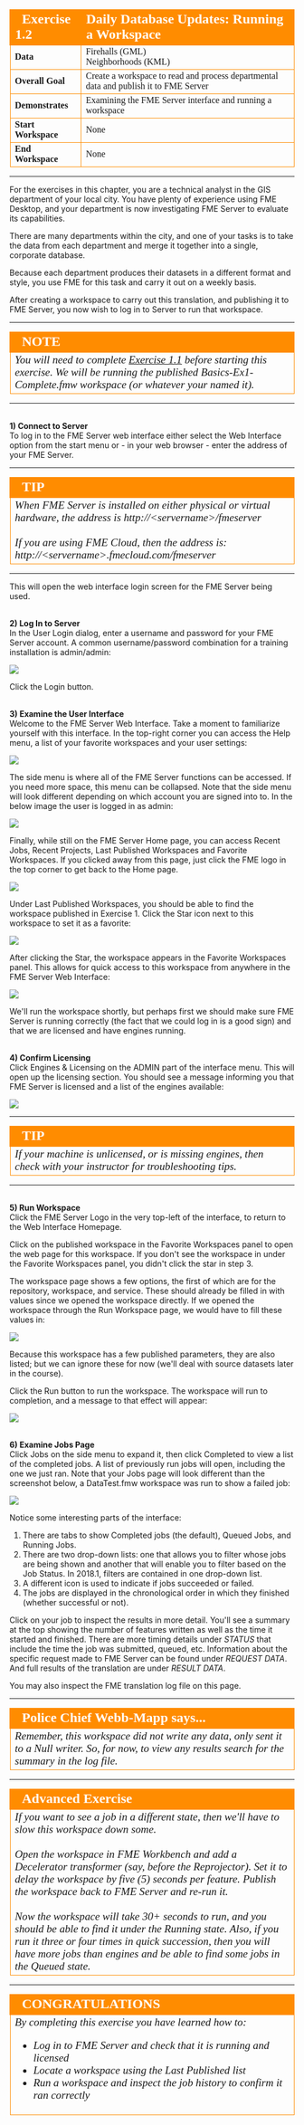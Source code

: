<!--Exercise Section-->


<table style="border-spacing: 0px;border-collapse: collapse;font-family:serif">
<tr>
<td width=25% style="vertical-align:middle;background-color:darkorange;border: 2px solid darkorange">
<i class="fa fa-cogs fa-lg fa-pull-left fa-fw" style="color:white;padding-right: 12px;vertical-align:text-top"></i>
<span style="color:white;font-size:x-large;font-weight: bold">Exercise 1.2</span>
</td>
<td style="border: 2px solid darkorange;background-color:darkorange;color:white">
<span style="color:white;font-size:x-large;font-weight: bold">Daily Database Updates: Running a Workspace</span>
</td>
</tr>

<tr>
<td style="border: 1px solid darkorange; font-weight: bold">Data</td>
<td style="border: 1px solid darkorange">Firehalls (GML)<br>Neighborhoods (KML)</td>
</tr>

<tr>
<td style="border: 1px solid darkorange; font-weight: bold">Overall Goal</td>
<td style="border: 1px solid darkorange">Create a workspace to read and process departmental data and publish it to FME Server</td>
</tr>

<tr>
<td style="border: 1px solid darkorange; font-weight: bold">Demonstrates</td>
<td style="border: 1px solid darkorange">Examining the FME Server interface and running a workspace</td>
</tr>

<tr>
<td style="border: 1px solid darkorange; font-weight: bold">Start Workspace</td>
<td style="border: 1px solid darkorange">None</td>
</tr>

<tr>
<td style="border: 1px solid darkorange; font-weight: bold">End Workspace</td>
<td style="border: 1px solid darkorange">None</td>
</tr>

</table>

---

For the exercises in this chapter, you are a technical analyst in the GIS department of your local city. You have plenty of experience using FME Desktop, and your department is now investigating FME Server to evaluate its capabilities.

There are many departments within the city, and one of your tasks is to take the data from each department and merge it together into a single, corporate database.

Because each department produces their datasets in a different format and style, you use FME for this task and carry it out on a weekly basis.   

After creating a workspace to carry out this translation, and publishing it to FME Server, you now wish to log in to Server to run that workspace.

---

<!--Tip Section--> 

<table style="border-spacing: 0px">
<tr>
<td style="vertical-align:middle;background-color:darkorange;border: 2px solid darkorange">
<i class="fa fa-info-circle fa-lg fa-pull-left fa-fw" style="color:white;padding-right: 12px;vertical-align:text-top"></i>
<span style="color:white;font-size:x-large;font-weight: bold;font-family:serif">NOTE</span>
</td>
</tr>

<tr>
<td style="border: 1px solid darkorange">
<span style="font-family:serif; font-style:italic; font-size:larger">
You will need to complete <a href="https://safe-software.gitbooks.io/fme-server-authoring-training-2018/content/ServerAuthoring1Basics/Exercise1.html">Exercise 1.1</a> before starting this exercise. We will be running the published Basics-Ex1-Complete.fmw workspace (or whatever your named it). 
</span>
</td>
</tr>
</table>

---

<br>**1) Connect to Server**
<br>To log in to the FME Server web interface either select the Web Interface option from the start menu or - in your web browser - enter the address of your FME Server.

---

<table style="border-spacing: 0px">
<tr>
<td style="vertical-align:middle;background-color:darkorange;border: 2px solid darkorange">
<i class="fa fa-info-circle fa-lg fa-pull-left fa-fw" style="color:white;padding-right: 12px;vertical-align:text-top"></i>
<span style="color:white;font-size:x-large;font-weight: bold;font-family:serif">TIP</span>
</td>
</tr>

<tr>
<td style="border: 1px solid darkorange">
<span style="font-family:serif; font-style:italic; font-size:larger">
When FME Server is installed on either physical or virtual hardware, the address is http://&lt;servername&gt;/fmeserver
<br><br>If you are using FME Cloud, then the address is: http://&lt;servername&gt;.fmecloud.com/fmeserver
</span>
</td>
</tr>
</table>

---

This will open the web interface login screen for the FME Server being used. 


<br>**2) Log In to Server**
<br>In the User Login dialog, enter a username and password for your FME Server account. A common username/password combination for a training installation is admin/admin:

![](./Images/Img1.217.Ex2.LogInWindow.png)

Click the Login button.


<br>**3) Examine the User Interface**
<br>Welcome to the FME Server Web Interface. Take a moment to familiarize yourself with this interface. In the top-right corner you can access the Help menu, a list of your favorite workspaces and your user settings:

![](./Images/Img1.218.Ex2.TopRightMenu.png)

The side menu is where all of the FME Server functions can be accessed. If you need more space, this menu can be collapsed. Note that the side menu will look different depending on which account you are signed into to. In the below image the user is logged in as admin:

![](./Images/Img1.219.Ex2.SidebarMenu.png)

Finally, while still on the FME Server Home page, you can access Recent Jobs, Recent Projects, Last Published Workspaces and Favorite Workspaces. If you clicked away from this page, just click the FME logo in the top corner to get back to the Home page. 

![](./Images/Img1.220.Ex2.HomePageOverview.png)

Under Last Published Workspaces, you should be able to find the workspace published in Exercise 1. Click the Star icon next to this workspace to set it as a favorite:

![](./Images/Img1.221.Ex2.StarWorkspace.png)

After clicking the Star, the workspace appears in the Favorite Workspaces panel. This allows for quick access to this workspace from anywhere in the FME Server Web Interface:

![](./Images/Img1.222.Ex2.StarredWorkspace.png)

We'll run the workspace shortly, but perhaps first we should make sure FME Server is running correctly (the fact that we could log in is a good sign) and that we are licensed and have engines running.


<br>**4) Confirm Licensing**
<br>Click Engines & Licensing on the ADMIN part of the interface menu. This will open up the licensing section. You should see a message informing you that FME Server is licensed and a list of the engines available:

![](./Images/Img1.223.Ex2.LicensingInfo.png)

---

<table style="border-spacing: 0px">
<tr>
<td style="vertical-align:middle;background-color:darkorange;border: 2px solid darkorange">
<i class="fa fa-info-circle fa-lg fa-pull-left fa-fw" style="color:white;padding-right: 12px;vertical-align:text-top"></i>
<span style="color:white;font-size:x-large;font-weight: bold;font-family:serif">TIP</span>
</td>
</tr>

<tr>
<td style="border: 1px solid darkorange">
<span style="font-family:serif; font-style:italic; font-size:larger">
If your machine is unlicensed, or is missing engines, then check with your instructor for troubleshooting tips.
</span>
</td>
</tr>
</table>

---

<br>**5) Run Workspace**
<br>Click the FME Server Logo in the very top-left of the interface, to return to the Web Interface Homepage. 

Click on the published workspace in the Favorite Workspaces panel to open the web page for this workspace. If you don't see the workspace in under the Favorite Workspaces panel, you didn't click the star in step 3. 

The workspace page shows a few options, the first of which are for the repository, workspace, and service. These should already be filled in with values since we opened the workspace directly. If we opened the workspace through the Run Workspace page, we would have to fill these values in:

![](./Images/Img1.224.Ex2.RunWorkspaceDialog.png)

Because this workspace has a few published parameters, they are also listed; but we can ignore these for now (we'll deal with source datasets later in the course).

Click the Run button to run the workspace. The workspace will run to completion, and a message to that effect will appear:

![](./Images/Img1.225.Ex2.RanWorkspace.png)


<br>**6) Examine Jobs Page**
<br>Click Jobs on the side menu to expand it, then click Completed to view a list of the completed jobs. A list of previously run jobs will open, including the one we just ran. Note that your Jobs page will look different than the screenshot below, a DataTest.fmw workspace was run to show a failed job:

![](./Images/Img1.226.Ex2.JobsWindow.png?)

Notice some interesting parts of the interface:

1. There are tabs to show Completed jobs (the default), Queued Jobs, and Running Jobs.
2. There are two drop-down lists: one that allows you to filter whose jobs are being shown and another that will enable you to filter based on the Job Status. In 2018.1, filters are contained in one drop-down list. 
3. A different icon is used to indicate if jobs succeeded or failed.
4. The jobs are displayed in the chronological order in which they finished (whether successful or not).

Click on your job to inspect the results in more detail. You'll see a summary at the top showing the number of features written as well as the time it started and finished. There are more timing details under *STATUS* that include the time the job was submitted, queued, etc. Information about the specific request made to FME Server can be found under *REQUEST DATA*. And full results of the translation are under *RESULT DATA*.

You may also inspect the FME translation log file on this page.

---

<!--Person X Says Section-->

<table style="border-spacing: 0px">
<tr>
<td style="vertical-align:middle;background-color:darkorange;border: 2px solid darkorange">
<i class="fa fa-quote-left fa-lg fa-pull-left fa-fw" style="color:white;padding-right: 12px;vertical-align:text-top"></i>
<span style="color:white;font-size:x-large;font-weight: bold;font-family:serif">Police Chief Webb-Mapp says...</span>
</td>
</tr>

<tr>
<td style="border: 1px solid darkorange">
<span style="font-family:serif; font-style:italic; font-size:larger">
Remember, this workspace did not write any data, only sent it to a Null writer. So, for now, to view any results search for the summary in the log file.
</span>
</td>
</tr>
</table>

---

<!--Advanced Exercise Section-->

<table style="border-spacing: 0px">
<tr>
<td style="vertical-align:middle;background-color:darkorange;border: 2px solid darkorange">
<i class="fa fa-cogs fa-lg fa-pull-left fa-fw" style="color:white;padding-right: 12px;vertical-align:text-top"></i>
<span style="color:white;font-size:x-large;font-weight: bold;font-family:serif">Advanced Exercise</span>
</td>
</tr>

<tr>
<td style="border: 1px solid darkorange">
<span style="font-family:serif; font-style:italic; font-size:larger">
If you want to see a job in a different state, then we'll have to slow this workspace down some.
<br><br>Open the workspace in FME Workbench and add a Decelerator transformer (say, before the Reprojector). Set it to delay the workspace by five (5) seconds per feature. Publish the workspace back to FME Server and re-run it.
<br><br>Now the workspace will take 30+ seconds to run, and you should be able to find it under the Running state. Also, if you run it three or four times in quick succession, then you will have more jobs than engines and be able to find some jobs in the Queued state.   
</span>
</td>
</tr>
</table>

---

<!--Exercise Congratulations Section-->

<table style="border-spacing: 0px">
<tr>
<td style="vertical-align:middle;background-color:darkorange;border: 2px solid darkorange">
<i class="fa fa-thumbs-o-up fa-lg fa-pull-left fa-fw" style="color:white;padding-right: 12px;vertical-align:text-top"></i>
<span style="color:white;font-size:x-large;font-weight: bold;font-family:serif">CONGRATULATIONS</span>
</td>
</tr>

<tr>
<td style="border: 1px solid darkorange">
<span style="font-family:serif; font-style:italic; font-size:larger">
By completing this exercise you have learned how to:
<br>
<ul><li>Log in to FME Server and check that it is running and licensed</li>
<li>Locate a workspace using the Last Published list</li>
<li>Run a workspace and inspect the job history to confirm it ran correctly</li>
</span>
</td>
</tr>
</table>
